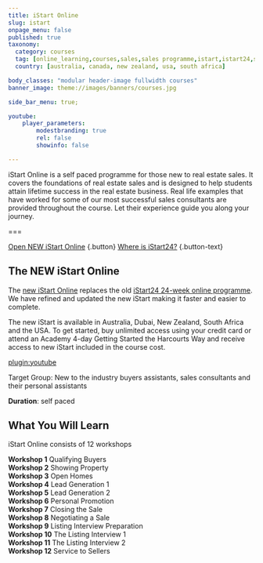 ```yaml
---
title: iStart Online
slug: istart
onpage_menu: false
published: true
taxonomy:
  category: courses
  tag: [online_learning,courses,sales,sales programme,istart,istart24,sales consultants]
  country: [australia, canada, new zealand, usa, south africa]

body_classes: "modular header-image fullwidth courses"
banner_image: theme://images/banners/courses.jpg

side_bar_menu: true;

youtube:
    player_parameters:
        modestbranding: true
        rel: false
        showinfo: false

---
```


iStart Online is a self paced programme for those new to real estate sales. It covers the foundations of real estate sales and is designed to help students attain lifetime success in the real estate business. Real life examples that have worked for some of our most successful sales consultants are provided throughout the course. Let their experience guide you along your journey.

===

[Open NEW iStart Online](/istart#pk_campaign=web-ARET.com&pk_kwd=OpenNewIStartOnline) {.button}
[Where is iStart24?](/courses/sales/istart/istart24) {.button-text}

## The NEW iStart Online

The [new iStart Online](/istart#pk_campaign=web-ARET.com&pk_kwd=NewIStartOnline) replaces the old [iStart24 24-week online programme](/courses/sales/istart/istart24). We have refined and updated the new iStart making it faster and easier to complete.

The new iStart is available in Australia, Dubai, New Zealand, South Africa and the USA. To get started, buy unlimited access using your credit card or attend an Academy 4-day Getting Started the Harcourts Way and receive access to new iStart included in the course cost.

[plugin:youtube](https://www.youtube.com/watch?v=5hkyVoXiXhw)

Target Group: New to the industry buyers assistants, sales consultants and their personal assistants

**Duration**: self paced

## What You Will Learn
iStart Online consists of 12 workshops
<div class="g-grid">
  <div class="g-block size-1-2 pure-u-1-2">
  <strong>Workshop 1</strong> Qualifying Buyers<br/>
  <strong>Workshop 2</strong> Showing Property<br/>
  <strong>Workshop 3</strong> Open Homes<br/>
  <strong>Workshop 4</strong> Lead Generation 1<br/>
  <strong>Workshop 5</strong> Lead Generation 2<br/>
  <strong>Workshop 6</strong> Personal Promotion<br/>
  </div>
  <div class="g-block size-1-2 pure-u-1-2">
  <strong>Workshop 7</strong> Closing the Sale<br/>
  <strong>Workshop 8</strong> Negotiating a Sale<br/>
  <strong>Workshop 9</strong> Listing Interview Preparation<br/>
  <strong>Workshop 10</strong> The Listing Interview 1<br/>
  <strong>Workshop 11</strong> The Listing Interview 2<br/>
  <strong>Workshop 12</strong> Service to Sellers<br/>
  </div>
</div>
